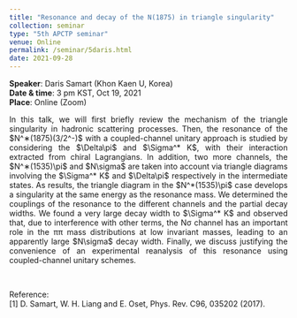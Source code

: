 ```yaml
---
title: "Resonance and decay of the N(1875) in triangle singularity"
collection: seminar
type: "5th APCTP seminar"
venue: Online
permalink: /seminar/5daris.html
date: 2021-09-28
---
```


 <b>Speaker</b>: Daris Samart (Khon Kaen U, Korea)<br>
 <b>Date & time</b>: 3 pm KST, Oct 19, 2021 <br>
 <b>Place</b>: Online (Zoom) <br>
      
 <p align=" justify">
  In this talk, we will first briefly review the mechanism of the triangle singularity in hadronic scattering processes. 
  Then, the resonance of the $N^∗(1875)(3/2^-)$ with a coupled-channel unitary approach is studied by considering 
  the $\Delta\pi$ and $\Sigma^* K$, with their interaction extracted from chiral Lagrangians. In addition, two more channels, 
  the $N^∗(1535)\pi$ and $N\sigma$ are taken into account via triangle diagrams involving the  $\Sigma^* K$ and $\Delta\pi$ 
  respectively in the intermediate states. As results, the triangle diagram in the $N^*(1535)\pi$ case develops a singularity 
  at the same energy as the resonance mass. We determined the couplings of the resonance to the different channels and the 
  partial decay widths. We found a very large decay width to $\Sigma^* K$ and observed that, due to interference with other terms, 
  the Nσ channel has an important role in the ππ mass distributions at low invariant masses, leading to an apparently large $N\sigma$ decay width. 
  Finally, we discuss justifying the convenience of an experimental reanalysis of this resonance using coupled-channel unitary schemes.
 </p>
 
 <p style="margin-bottom:1.2cm"></p>
 
 Reference:<br>
[1] D. Samart, W. H. Liang and E. Oset, Phys. Rev. C96, 035202 (2017).

